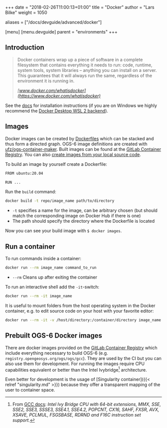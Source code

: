 +++
date = "2018-02-26T11:00:13+01:00"
title = "Docker"
author = "Lars Bilke"
weight = 1050

aliases = ["/docs/devguide/advanced/docker"]

[menu]
  [menu.devguide]
    parent = "environments"
+++

## Introduction

> Docker containers wrap up a piece of software in a complete filesystem that contains everything it needs to run: code, runtime, system tools, system libraries – anything you can install on a server. This guarantees that it will always run the same, regardless of the environment it is running in.
>
> <cite>[www.docker.com/whatisdocker](https://www.docker.com/whatisdocker)</cite>

See the [docs](https://docs.docker.com) for installation instructions (if you are on Windows we highly recommend the [Docker Desktop WSL 2 backend](https://docs.docker.com/docker-for-windows/wsl/)).

## Images

Docker images can be created by [Dockerfiles](https://docs.docker.com/reference/builder/) which can be stacked and thus form a directed graph. OGS-6 image definitions are created with [ufz/ogs-container-maker](https://github.com/ufz/ogs-container-maker). Built images can be found at the [GitLab Container Registry](https://gitlab.opengeosys.org/ogs/ogs/container_registry). You can also [create images from your local source code](https://github.com/ufz/ogs-container-maker#build-ogs-from-local-git-repo).

To build an image by yourself create a Dockerfile:

```bash
FROM ubuntu:20.04

RUN ...
```

Run the `build` command:

```bash
docker build -t repo/image_name path/to/directory
```

- `-t` specifies a name for the image, can be arbitrary chosen (but should match the corresponding image on Docker Hub if there is one)
- The path should specify the directory where the Dockerfile is located

Now you can see your build image with `$ docker images`.

## Run a container

To run commands inside a container:

```bash
docker run --rm image_name command_to_run
```

- `--rm` Cleans up after exiting the container

To run an interactive shell add the `-it`-switch:

```bash
docker run --rm -it image_name
```

It is useful to mount folders from the host operating system in the Docker container, e.g. to edit source code on your host with your favorite editor:

```bash
docker run --rm -it -v /host/directory:/container/directory image_name
```

## Prebuilt OGS-6 Docker images

There are docker images provided on the [GitLab Container Registry](https://gitlab.opengeosys.org/ogs/ogs/container_registry) which include everything necessary to build OGS-6 (e.g. `registry.opengeosys.org/ogs/ogs/gcc`). They are used by the CI but you can also use them for development. For running the images require CPU capabilities equivalent or better than the Intel Ivybridge[^1] architecture.

Even better for development is the usage of [Singularity container]({{< relref "singularity.md" >}}) because they offer a transparent mapping of the user to container space.

[^1]: From [GCC docs](https://gcc.gnu.org/onlinedocs/gcc/x86-Options.html): *Intel Ivy Bridge CPU with 64-bit extensions, MMX, SSE, SSE2, SSE3, SSSE3, SSE4.1, SSE4.2, POPCNT, CX16, SAHF, FXSR, AVX, XSAVE, PCLMUL, FSGSBASE, RDRND and F16C instruction set support.*

